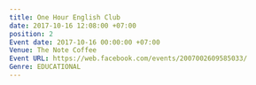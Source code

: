 ```yaml
---
title: One Hour English Club
date: 2017-10-16 12:08:00 +07:00
position: 2
Event date: 2017-10-16 00:00:00 +07:00
Venue: The Note Coffee
Event URL: https://web.facebook.com/events/2007002609585033/
Genre: EDUCATIONAL
---
```


